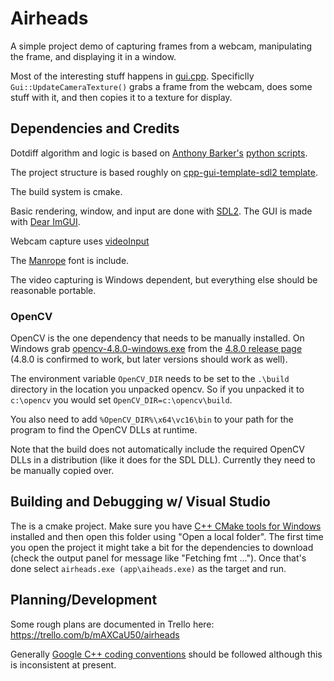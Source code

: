 # Airheads
A simple project demo of capturing frames from a webcam, manipulating the frame, and displaying it in a window.

Most of the interesting stuff happens in [gui.cpp](app/src/gui.cpp). Specificlly `Gui::UpdateCameraTexture()` grabs a frame from the webcam, does some stuff with it, and then copies it to a texture for display.

## Dependencies and Credits

Dotdiff algorithm and logic is based on [Anthony Barker's](https://github.com/fiveisgreen) [python scripts](https://github.com/fiveisgreen/Dotdiff).

The project structure is based roughly on [cpp-gui-template-sdl2 template](https://github.com/MartinHelmut/cpp-gui-template-sdl2).

The build system is cmake. 

Basic rendering, window, and input are done with [SDL2](https://www.libsdl.org).
The GUI is made with [Dear ImGUI](https://github.com/ocornut/imgui).

Webcam capture uses [videoInput](https://github.com/ofTheo/videoInput)

The [Manrope](https://manropefont.com) font is include.

The video capturing is Windows dependent, but everything else should be reasonable portable.

### OpenCV
OpenCV is the one dependency that needs to be manually installed. On Windows grab [opencv-4.8.0-windows.exe](https://github.com/opencv/opencv/releases/download/4.8.0/opencv-4.8.0-windows.exe) from the [4.8.0 release page](https://github.com/opencv/opencv/releases/tag/4.8.0) (4.8.0 is confirmed to work, but later versions should work as well).
 
The environment variable `OpenCV_DIR` needs to be set to the `.\build` directory in the location you unpacked opencv. So if you unpacked it to `c:\opencv` you would set `OpenCV_DIR=c:\opencv\build`.

You also need to add `%OpenCV_DIR%\x64\vc16\bin` to your path for the program to find the OpenCV DLLs at runtime.

Note that the build does not automatically include the required OpenCV DLLs in a distribution (like it does for the SDL DLL). Currently they need to be manually copied over.

## Building and Debugging w/ Visual Studio
The is a cmake project. Make sure you have [C++ CMake tools for Windows](https://learn.microsoft.com/en-us/cpp/build/cmake-projects-in-visual-studio?view=msvc-170) installed and then open this folder using "Open a local folder". The first time you open the project it might take a bit for the dependencies to download (check the output panel for message like "Fetching fmt ..."). Once that's done select `airheads.exe (app\aiheads.exe)` as the target and run.

## Planning/Development
Some rough plans are documented in Trello here: https://trello.com/b/mAXCaU50/airheads

Generally [Google C++ coding conventions](https://google.github.io/styleguide/cppguide.html) should be followed although this is inconsistent at present.